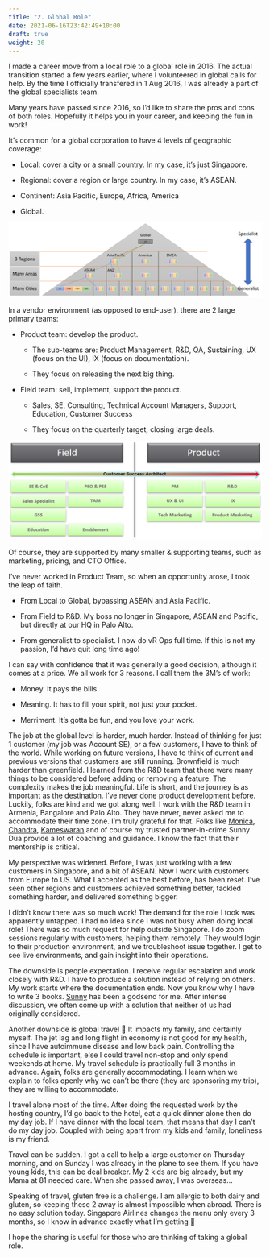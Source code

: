 ```yaml
---
title: "2. Global Role"
date: 2021-06-16T23:42:49+10:00
draft: true
weight: 20
---
```


I made a career move from a local role to a global role in 2016. The actual transition started a few years earlier, where I volunteered in global calls for help. By the time I officially transfered in 1 Aug 2016, I was already a part of the global specialists team.

Many years have passed since 2016, so I’d like to share the pros and cons of both roles. Hopefully it helps you in your career, and keeping the fun in work!

It’s common for a global corporation to have 4 levels of geographic coverage:

-   Local: cover a city or a small country. In my case, it’s just Singapore.

-   Regional: cover a region or large country. In my case, it’s ASEAN.

-   Continent: Asia Pacific, Europe, Africa, America

-   Global.

![](4.9.2-fig-1.png)

In a vendor environment (as opposed to end-user), there are 2 large primary teams:

-   Product team: develop the product.

    -   The sub-teams are: Product Management, R&D, QA, Sustaining, UX (focus on the UI), IX (focus on documentation).

    -   They focus on releasing the next big thing.

-   Field team: sell, implement, support the product.

    -   Sales, SE, Consulting, Technical Account Managers, Support, Education, Customer Success

    -   They focus on the quarterly target, closing large deals.

![](4.9.2-fig-2.png)

Of course, they are supported by many smaller & supporting teams, such as marketing, pricing, and CTO Office.

I’ve never worked in Product Team, so when an opportunity arose, I took the leap of faith.

-   From Local to Global, bypassing ASEAN and Asia Pacific.

-   From Field to R&D. My boss no longer in Singapore, ASEAN and Pacific, but directly at our HQ in Palo Alto.

-   From generalist to specialist. I now do vR Ops full time. If this is not my passion, I’d have quit long time ago!

I can say with confidence that it was generally a good decision, although it comes at a price. We all work for 3 reasons. I call them the 3M’s of work:

-   Money. It pays the bills

-   Meaning. It has to fill your spirit, not just your pocket.

-   Merriment. It’s gotta be fun, and you love your work.

The job at the global level is harder, much harder. Instead of thinking for just 1 customer (my job was Account SE), or a few customers, I have to think of the world. While working on future versions, I have to think of current and previous versions that customers are still running. Brownfield is much harder than greenfield. I learned from the R&D team that there were many things to be considered before adding or removing a feature. The complexity makes the job meaningful. Life is short, and the journey is as important as the destination. I’ve never done product development before. Luckily, folks are kind and we got along well. I work with the R&D team in Armenia, Bangalore and Palo Alto. They have never, never asked me to accommodate their time zone. I’m truly grateful for that. Folks like [Monica](https://www.linkedin.com/in/msmonica/), [Chandra](https://www.linkedin.com/in/chandra-prathuri-a00167/), [Kameswaran](https://www.linkedin.com/in/ksubramz/) and of course my trusted partner-in-crime Sunny Dua provide a lot of coaching and guidance. I know the fact that their mentorship is critical.

My perspective was widened. Before, I was just working with a few customers in Singapore, and a bit of ASEAN. Now I work with customers from Europe to US. What I accepted as the best before, has been reset. I’ve seen other regions and customers achieved something better, tackled something harder, and delivered something bigger.

I didn’t know there was so much work! The demand for the role I took was apparently untapped. I had no idea since I was not busy when doing local role! There was so much request for help outside Singapore. I do zoom sessions regularly with customers, helping them remotely. They would login to their production environment, and we troubleshoot issue together. I get to see live environments, and gain insight into their operations.

The downside is people expectation. I receive regular escalation and work closely with R&D. I have to produce a solution instead of relying on others. My work starts where the documentation ends. Now you know why I have to write 3 books. [Sunny](https://www.linkedin.com/in/duasunny/) has been a godsend for me. After intense discussion, we often come up with a solution that neither of us had originally considered.

Another downside is global travel 🙁 It impacts my family, and certainly myself. The jet lag and long flight in economy is not good for my health, since I have autoimmune disease and low back pain. Controlling the schedule is important, else I could travel non-stop and only spend weekends at home. My travel schedule is practically full 3 months in advance. Again, folks are generally accommodating. I learn when we explain to folks openly why we can’t be there (they are sponsoring my trip), they are willing to accommodate.

I travel alone most of the time. After doing the requested work by the hosting country, I’d go back to the hotel, eat a quick dinner alone then do my day job. If I have dinner with the local team, that means that day I can’t do my day job. Coupled with being apart from my kids and family, loneliness is my friend.

Travel can be sudden. I got a call to help a large customer on Thursday morning, and on Sunday I was already in the plane to see them. If you have young kids, this can be deal breaker. My 2 kids are big already, but my Mama at 81 needed care. When she passed away, I was overseas…

Speaking of travel, gluten free is a challenge. I am allergic to both dairy and gluten, so keeping these 2 away is almost impossible when abroad. There is no easy solution today. Singapore Airlines changes the menu only every 3 months, so I know in advance exactly what I’m getting 🙂

I hope the sharing is useful for those who are thinking of taking a global role.